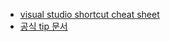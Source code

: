 - [visual studio shortcut cheat sheet](https://visualstudio.microsoft.com/keyboard-shortcuts.pdf)
- [공식 tip 문서](https://learn.microsoft.com/en-us/visualstudio/ide/default-keyboard-shortcuts-in-visual-studio?view=vs-2022)

